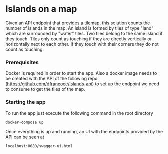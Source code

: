 # Islands on a map

Given an API endpoint that provides a tilemap, this solution counts the number of islands in the map. An island is 
formed by tiles of type "land" which are surrounded by "water" tiles. Two tiles belong to the same island if they touch. 
Tiles only count as touching if they are directly vertically or horizontally next to each other. If they touch with 
their corners they do not count as touching.

### Prerequisites

Docker is required in order to start the app. Also a docker image needs to be created with the API of the following repo 
(https://github.com/dfrancoce/islands-api) to set up the endpoint we need to consume to get the tiles of the map.

### Starting the app

To run the app just execute the following command in the root directory 
```
docker-compose up
```
Once everything is up and running, an UI with the endpoints provided by the API can be seen at 
```
localhost:8080/swagger-ui.html
```
